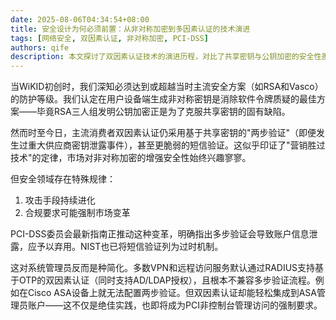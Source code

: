 ```yaml
---
date: 2025-08-06T04:34:54+08:00
title: 安全设计为何必须前置：从非对称加密到多因素认证的技术演进
tags: [网络安全, 双因素认证, 非对称加密, PCI-DSS]
authors: qife
description: 本文探讨了双因素认证技术的演进历程，对比了共享密钥与公钥加密的安全性差异，分析了PCI-DSS最新规范对多步认证的限制，并阐述了VPN设备中RADIUS协议与OTP的集成实践。
---
```


当WiKID初创时，我们深知必须达到或超越当时主流安全方案（如RSA和Vasco）的防护等级。我们认定在用户设备端生成非对称密钥是消除软件令牌质疑的最佳方案——毕竟RSA三人组发明公钥加密正是为了克服共享密钥的固有缺陷。

然而时至今日，主流消费者双因素认证仍采用基于共享密钥的"两步验证"（即便发生过重大供应商密钥泄露事件），甚至更脆弱的短信验证。这似乎印证了"营销胜过技术"的定律，市场对非对称加密的增强安全性始终兴趣寥寥。

但安全领域存在特殊规律：
1. 攻击手段持续进化
2. 合规要求可能强制市场变革

PCI-DSS委员会最新指南正推动这种变革，明确指出多步验证会导致账户信息泄露，应予以弃用。NIST也已将短信验证列为过时机制。

这对系统管理员反而是种简化。多数VPN和远程访问服务默认通过RADIUS支持基于OTP的双因素认证（同时支持AD/LDAP授权），且根本不兼容多步验证流程。例如在Cisco ASA设备上就无法配置两步验证。但双因素认证却能轻松集成到ASA管理员账户——这不仅是绝佳实践，也即将成为PCI非控制台管理访问的强制要求。